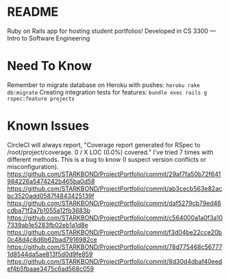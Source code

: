 # README

Ruby on Rails app for hosting student portfolios! Developed in CS 3300 — Intro to Software Engineering

# Need To Know

Remember to migrate database on Heroku with pushes: `heroku rake db:migrate`
Creating integration tests for features: `bundle exec rails g rspec:feature projects`

# Known Issues

CircleCI will always report, "Coverage report generated for RSpec to /root/project/coverage. 0 / X LOC (0.0%) covered." I've tried 7 times with different methods. This is a bug to know (I suspect version conflicts or misconfiguration). https://github.com/STARKBOND/ProjectPortfolio/commit/29af7fa50b72f641984226a5474242b465ba0d58 https://github.com/STARKBOND/ProjectPortfolio/commit/ab3cecb563e82acbc3520add0587f4843425139f https://github.com/STARKBOND/ProjectPortfolio/commit/daf5279cb79ed46cdba71f2a7b1055a12fb3683b https://github.com/STARKBOND/ProjectPortfolio/commit/c564000a1a0f3a107339ab1e5283fb02eb1a1d8e https://github.com/STARKBOND/ProjectPortfolio/commit/f3d04be22cce20b0c48d4c8d6b62bad7916982ce https://github.com/STARKBOND/ProjectPortfolio/commit/78d775468c567771d8544da5ae813f5d0d9fe859 https://github.com/STARKBOND/ProjectPortfolio/commit/8d30d4dbaf40eedef4b5fbaae3475c6ad568c059

<!--This README would normally document whatever steps are necessary to get the
application up and running.

Things you may want to cover:

* Ruby version

* System dependencies

* Configuration

* Database creation

* Database initialization

* How to run the test suite

* Services (job queues, cache servers, search engines, etc.)

* Deployment instructions

* ...-->
